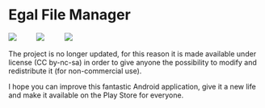 # Egal File Manager


<img src="https://www.gallinaettore.com/wp-content/uploads/2019/01/egal_file_manager_android_screenshot_main.png"/>&nbsp;&nbsp;&nbsp;&nbsp;&nbsp;&nbsp;&nbsp;&nbsp;&nbsp;&nbsp;<img src="https://www.gallinaettore.com/wp-content/uploads/2019/01/egal_file_manager_android_screenshot_images.png"/>&nbsp;&nbsp;&nbsp;&nbsp;&nbsp;&nbsp;&nbsp;&nbsp;&nbsp;&nbsp;<img src="https://www.gallinaettore.com/wp-content/uploads/2019/01/egal_file_manager_android_screenshot_previews.png"/>


The project is no longer updated, for this reason it is made available under license (CC by-nc-sa) in order to give anyone the possibility to modify and redistribute it (for non-commercial use).

I hope you can improve this fantastic Android application, give it a new life and make it available on the Play Store for everyone.
